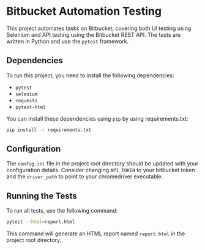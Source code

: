 # Bitbucket Automation Testing

This project automates tasks on Bitbucket, covering both UI testing using Selenium and API testing using the Bitbucket REST API. The tests are written in Python and use the `pytest` framework.

## Dependencies

To run this project, you need to install the following dependencies:


- `pytest`
- `selenium`
- `requests`
- `pytest-html`

You can install these dependencies using `pip` by using requirements.txt:

```sh
pip install -r requirements.txt
```

## Configuration

The `config.ini` file in the project root directory should be updated with your configuration details.
Consider changing `API_TOKEN` to your bitbucket token and the `driver_path` to point to your chromedriver executable.

## Running the Tests
To run all tests, use the following command:
```sh
pytest --html=report.html
```

This command will generate an HTML report named `report.html` in the project root directory.